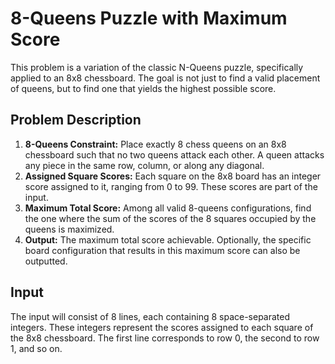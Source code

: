 # 8-Queens Puzzle with Maximum Score

This problem is a variation of the classic N-Queens puzzle, specifically applied to an 8x8 chessboard. The goal is not just to find a valid placement of queens, but to find one that yields the highest possible score.

## Problem Description

1.  **8-Queens Constraint:** Place exactly 8 chess queens on an 8x8 chessboard such that no two queens attack each other. A queen attacks any piece in the same row, column, or along any diagonal.
2.  **Assigned Square Scores:** Each square on the 8x8 board has an integer score assigned to it, ranging from 0 to 99. These scores are part of the input.
3.  **Maximum Total Score:** Among all valid 8-queens configurations, find the one where the sum of the scores of the 8 squares occupied by the queens is maximized.
4.  **Output:** The maximum total score achievable. Optionally, the specific board configuration that results in this maximum score can also be outputted.

## Input

The input will consist of 8 lines, each containing 8 space-separated integers. These integers represent the scores assigned to each square of the 8x8 chessboard. The first line corresponds to row 0, the second to row 1, and so on.
